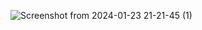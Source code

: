 ![Screenshot from 2024-01-23 21-21-45 (1)](https://github.com/gustigratia/MagangBayu24-ROS2/assets/144533324/2c296c7c-bc79-412f-9263-89f199aa1a46)
